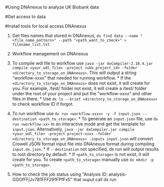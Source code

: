 #Using DNAnexus to analyze UK Biobank data

#Get access to data

#Install tools for local access DNAnexus

1. Get files names that stored in DNAnexus, `dx find data --name "<file_name_pattern>" --path "<path_want_to_check>" > filename_list.txt`

2. Workflow management on DNAnexus
  1. To compile wdl file to workflow use `java -jar dxCompiler-2.10.4.jar compile <your_wdl_file> -project <ukb_project_id> -folder <directory_to_storage_on_DNAnexus>`. This will output a string "workflow-xxxx" that needed for running workflow. 
    * If the `<directory_to_storage_on_DNAnexus>` does not exist, it will create for you. For example, /test/ folder not exist, it will create a /test/ folder under the root of your project and put the "workflow-xxxx" and other files in there.
    * Use `dx ls --brief <directory_to_storage_on_DNAnexus>` to check workflow ID if forgot.
  2. To run workflow use `dx run <workflow-xxxx> -y -f input.json --destination <path_to_storage>`.
    * To generate an `input.json` file, use `dx run <workflow-xx>` in an interactive mode and get the template for `input.json`. Alternatively, `java -jar dxCompiler.jar compile <your_wdl_file> -project project-xxxx -folder <directory_to_storage_on_DNAnexus> -inputs input.json` will convert Crowell JSON format input file into DNAnexus format during compiling `input.dx.json`.
    * If `--destination` not specified, dx run will output results to root directory by default.
    * If `<path_to_storage>` is not exist, it will create for you. To create `<path_to_storage>` manually use `dx mkdir -p <path_to_storage>`.
  4. How to check the job status using "Analysis ID: analysis-GGGfFFjJv7B1FFF291FPfFx5" that ouput call dx run
